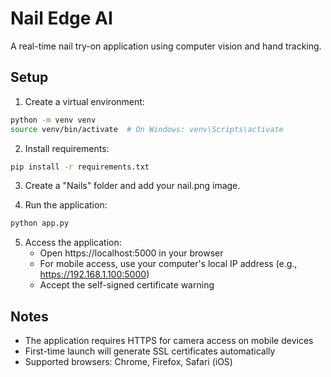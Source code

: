 # Nail Edge AI

A real-time nail try-on application using computer vision and hand tracking.

## Setup

1. Create a virtual environment:
```bash
python -m venv venv
source venv/bin/activate  # On Windows: venv\Scripts\activate
```

2. Install requirements:
```bash
pip install -r requirements.txt
```

3. Create a "Nails" folder and add your nail.png image.

4. Run the application:
```bash
python app.py
```

5. Access the application:
   - Open https://localhost:5000 in your browser
   - For mobile access, use your computer's local IP address (e.g., https://192.168.1.100:5000)
   - Accept the self-signed certificate warning

## Notes
- The application requires HTTPS for camera access on mobile devices
- First-time launch will generate SSL certificates automatically
- Supported browsers: Chrome, Firefox, Safari (iOS)
